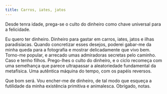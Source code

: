 ```yaml
---
title: Carros, iates, jatos
---
```


Desde tenra idade, prega-se o culto do dinheiro como chave universal para a felicidade.

Eu quero ter dinheiro. Dinheiro para gastar em carros, iates, jatos e ilhas paradisíacas. Quando concretizar esses desejos, poderei gabar-me da minha queda para a fotografia e mostrar delicadamente que vivo bem. Torno-me popular, e arrecado umas admiradoras secretas pelo caminho. Caso e tenho filhos. Prego-lhes o culto do dinheiro, e o ciclo recomeça com uma semelhança que parece ultrapassar a aleatoriedade fundamental da metafísica. Uma autêntica máquina do tempo, com os papéis reversos.

Que bom será. Vou encher-me de dinheiro, de tal modo que esqueça a futilidade da minha existência primitiva e animalesca. Obrigado, notas.
